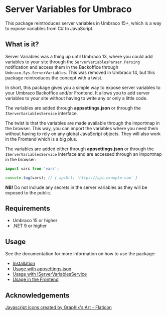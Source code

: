 # Server Variables for Umbraco

This package reintroduces server variables in Umbraco 15+, which is a way to expose variables from C# to JavaScript.

## What is it?

Server Variables was a thing up until Umbraco 13, where you could add variables to your site through the `ServerVariablesParser.Parsing` notification and access them in the Backoffice through `Umbraco.Sys.ServerVariables`. This was removed in Umbraco 14, but this package reintroduces the concept with a twist.

In short, this package gives you a simple way to expose server variables to your Umbraco Backoffice and/or Frontend. It allows you to add server variables to your site without having to write any or only a little code.

The variables are added through **appsettings.json** or through the `IServerVariablesService` interface.

The twist is that the variables are made available through the importmap in the browser. This way, you can import the variables where you need them without having to rely on any global JavaScript objects. They will also work in the Frontend which is a big plus.

The variables are added either through **appsettings.json** or through the `IServerVariablesService` interface and are accessed through an importmap in the browser:

```javascript
import vars from 'vars';

console.log(vars); // { apiUrl: 'https://api.example.com' }
```

**NB!** Do not include any secrets in the server variables as they will be exposed to the public.

## Requirements

- Umbraco 15 or higher
- .NET 9 or higher

## Usage

See the documentation for more information on how to use the package:

- [Installation](https://github.com/iOvergaard/umbraco-servervariables/blob/main/docs/README.md)
- [Usage with appsettings.json](https://github.com/iOvergaard/umbraco-servervariables/blob/main/docs/01-appsettings.md)
- [Usage with IServerVariablesService](https://github.com/iOvergaard/umbraco-servervariables/blob/main/docs/02-csharp.md)
- [Usage in the Frontend](https://github.com/iOvergaard/umbraco-servervariables/blob/main/docs/03-frontend.md)

## Acknowledgements

[Javascript icons created by Graphix's Art - Flaticon](https://www.flaticon.com/free-icons/javascript)
